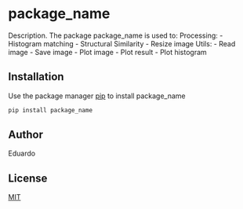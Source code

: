 # package_name

Description. 
The package package_name is used to:
	Processing:
        - Histogram matching
	    - Structural Similarity
        - Resize image
    Utils:
        - Read image
        - Save image
        - Plot image
        - Plot result
        - Plot histogram

## Installation

Use the package manager [pip](https://pip.pypa.io/en/stable/) to install package_name

```bash
pip install package_name
```

## Author
Eduardo

## License
[MIT](https://choosealicense.com/licenses/mit/)